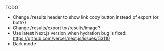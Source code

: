 TODO

- Change /results header to show link copy button instead of export (or both?)
- Change /results/export to /results/image?
- Use latest Next.js version when hydration bug is fixed: https://github.com/vercel/next.js/issues/53110
- Dark mode
